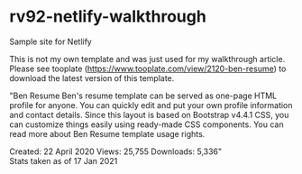 # rv92-netlify-walkthrough
Sample site for Netlify

This is not my own template and was just used for my walkthrough article. </br>
Please see tooplate (https://www.tooplate.com/view/2120-ben-resume) to download the latest version of this template. </br>

"Ben Resume
Ben's resume template can be served as one-page HTML profile for anyone. You can quickly edit and put your own profile information and contact details. Since this layout is based on Bootstrap v4.4.1 CSS, you can customize things easily using ready-made CSS components. You can read more about Ben Resume template usage rights.

Created: 22 April 2020     Views: 25,755     Downloads: 5,336" </br> 
Stats taken as of 17 Jan 2021
